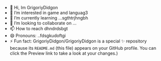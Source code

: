 - 👋 Hi, Im GrigoriyDidgon
- 👀 I’m interested in game and languag3
- 🌱 I’m currently learning ...sgthtrjhngbh
- 💞️ I’m looking to collaborate on ...
- 📫 How to reach dhndrdsbgt
- 😄 Pronouns: ..fdsgkudoftgi
- ⚡ Fun fact:
GrigoriyDidgon/GrigoriyDidgon is a special ✨ repository because its `README.md` (this file) appears on your GitHub profile.
You can click the Preview link to take a look at your changes.)
